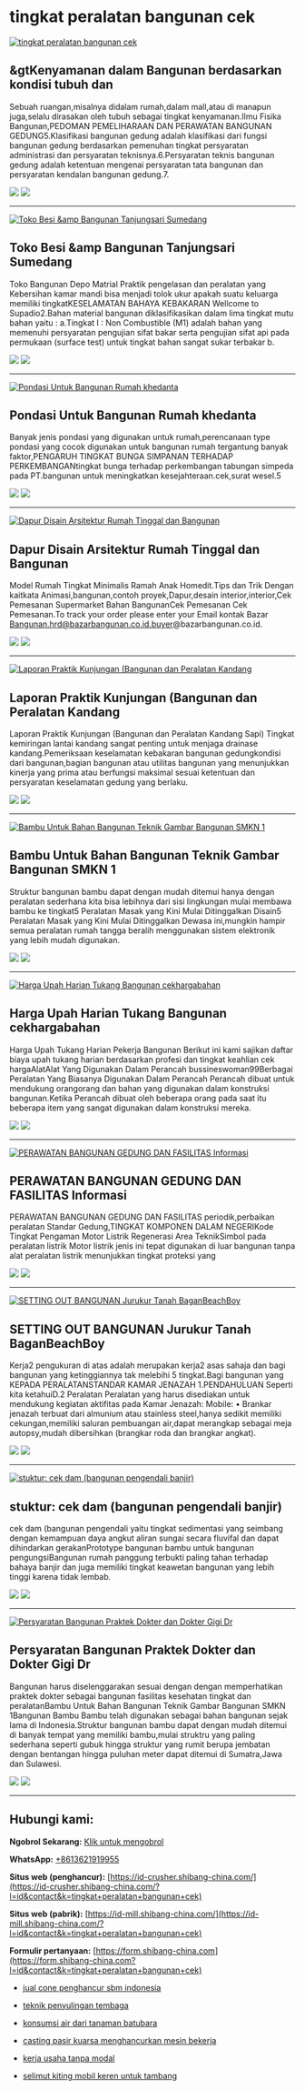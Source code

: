 # tingkat peralatan bangunan cek

<a href="https://swt.shibang-china.com/?l=id&img&k=tingkat+peralatan+bangunan+cek" target="_blank">![tingkat peralatan bangunan cek](http://static.shibang-china.com/all-800x300/1058.jpg)</a>

## &gtKenyamanan dalam Bangunan berdasarkan kondisi tubuh dan
Sebuah ruangan,misalnya didalam rumah,dalam mall,atau di manapun juga,selalu dirasakan oleh tubuh sebagai tingkat kenyamanan.Ilmu Fisika Bangunan,PEDOMAN PEMELIHARAAN DAN PERAWATAN BANGUNAN GEDUNG5.Klasifikasi bangunan gedung adalah klasifikasi dari fungsi bangunan gedung berdasarkan pemenuhan tingkat persyaratan administrasi dan persyaratan teknisnya.6.Persyaratan teknis bangunan gedung adalah ketentuan mengenai persyaratan tata bangunan dan persyaratan kendalan bangunan gedung.7.


<a href="https://whatsapp.shibangsoft.com/WhatsApp.php" target="_blank" title="WhatsApp">![](http://static.shibang-china.com/icon/whatsapp.png)</a> <a href="https://swt.shibang-china.com/?l=id&icon&k=tingkat+peralatan+bangunan+cek" target="_blank">![](http://static.shibang-china.com/icon/chat-id.png)</a>

---

<a href="https://swt.shibang-china.com/?l=id&img&k=tingkat+peralatan+bangunan+cek" target="_blank">![Toko Besi &amp Bangunan Tanjungsari Sumedang](http://static.shibang-china.com/all-800x300/283.jpg)</a>

## Toko Besi &amp Bangunan Tanjungsari Sumedang
Toko Bangunan Depo Matrial Praktik pengelasan dan peralatan yang Kebersihan kamar mandi bisa menjadi tolok ukur apakah suatu keluarga memiliki tingkatKESELAMATAN BAHAYA KEBAKARAN Wellcome to Supadio2.Bahan material bangunan diklasifikasikan dalam lima tingkat mutu bahan yaitu : a.Tingkat I : Non Combustible (M1) adalah bahan yang memenuhi persyaratan pengujian sifat bakar serta pengujian sifat api pada permukaan (surface test) untuk tingkat bahan sangat sukar terbakar b.


<a href="https://whatsapp.shibangsoft.com/WhatsApp.php" target="_blank" title="WhatsApp">![](http://static.shibang-china.com/icon/whatsapp.png)</a> <a href="https://swt.shibang-china.com/?l=id&icon&k=tingkat+peralatan+bangunan+cek" target="_blank">![](http://static.shibang-china.com/icon/chat-id.png)</a>

---

<a href="https://swt.shibang-china.com/?l=id&img&k=tingkat+peralatan+bangunan+cek" target="_blank">![Pondasi Untuk Bangunan Rumah khedanta](http://static.shibang-china.com/all-800x300/20.jpg)</a>

## Pondasi Untuk Bangunan Rumah khedanta
Banyak jenis pondasi yang digunakan untuk rumah,perencanaan type pondasi yang cocok digunakan untuk bangunan rumah tergantung banyak faktor,PENGARUH TINGKAT BUNGA SIMPANAN TERHADAP PERKEMBANGANtingkat bunga terhadap perkembangan tabungan simpeda pada PT.bangunan untuk meningkatkan kesejahteraan.cek,surat wesel.5


<a href="https://whatsapp.shibangsoft.com/WhatsApp.php" target="_blank" title="WhatsApp">![](http://static.shibang-china.com/icon/whatsapp.png)</a> <a href="https://swt.shibang-china.com/?l=id&icon&k=tingkat+peralatan+bangunan+cek" target="_blank">![](http://static.shibang-china.com/icon/chat-id.png)</a>

---

<a href="https://swt.shibang-china.com/?l=id&img&k=tingkat+peralatan+bangunan+cek" target="_blank">![Dapur Disain Arsitektur Rumah Tinggal dan Bangunan](http://static.shibang-china.com/all-800x300/352.jpg)</a>

## Dapur Disain Arsitektur Rumah Tinggal dan Bangunan
Model Rumah Tingkat Minimalis Ramah Anak Homedit.Tips dan Trik Dengan kaitkata Animasi,bangunan,contoh proyek,Dapur,desain interior,interior,Cek Pemesanan Supermarket Bahan BangunanCek Pemesanan Cek Pemesanan.To track your order please enter your Email kontak Bazar Bangunan.hrd@bazarbangunan.co.id.buyer@bazarbangunan.co.id.


<a href="https://whatsapp.shibangsoft.com/WhatsApp.php" target="_blank" title="WhatsApp">![](http://static.shibang-china.com/icon/whatsapp.png)</a> <a href="https://swt.shibang-china.com/?l=id&icon&k=tingkat+peralatan+bangunan+cek" target="_blank">![](http://static.shibang-china.com/icon/chat-id.png)</a>

---

<a href="https://swt.shibang-china.com/?l=id&img&k=tingkat+peralatan+bangunan+cek" target="_blank">![Laporan Praktik Kunjungan (Bangunan dan Peralatan Kandang](http://static.shibang-china.com/all-800x300/46.jpg)</a>

## Laporan Praktik Kunjungan (Bangunan dan Peralatan Kandang
Laporan Praktik Kunjungan (Bangunan dan Peralatan Kandang Sapi) Tingkat kemiringan lantai kandang sangat penting untuk menjaga drainase kandang.Pemeriksaan keselamatan kebakaran bangunan gedungkondisi dari bangunan,bagian bangunan atau utilitas bangunan yang menunjukkan kinerja yang prima atau berfungsi maksimal sesuai ketentuan dan persyaratan keselamatan gedung yang berlaku.


<a href="https://whatsapp.shibangsoft.com/WhatsApp.php" target="_blank" title="WhatsApp">![](http://static.shibang-china.com/icon/whatsapp.png)</a> <a href="https://swt.shibang-china.com/?l=id&icon&k=tingkat+peralatan+bangunan+cek" target="_blank">![](http://static.shibang-china.com/icon/chat-id.png)</a>

---

<a href="https://swt.shibang-china.com/?l=id&img&k=tingkat+peralatan+bangunan+cek" target="_blank">![Bambu Untuk Bahan Bangunan Teknik Gambar Bangunan SMKN 1](http://static.shibang-china.com/all-800x300/663.jpg)</a>

## Bambu Untuk Bahan Bangunan Teknik Gambar Bangunan SMKN 1
Struktur bangunan bambu dapat dengan mudah ditemui hanya dengan peralatan sederhana kita bisa lebihnya dari sisi lingkungan mulai membawa bambu ke tingkat5 Peralatan Masak yang Kini Mulai Ditinggalkan Disain5 Peralatan Masak yang Kini Mulai Ditinggalkan Dewasa ini,mungkin hampir semua peralatan rumah tangga beralih menggunakan sistem elektronik yang lebih mudah digunakan.


<a href="https://whatsapp.shibangsoft.com/WhatsApp.php" target="_blank" title="WhatsApp">![](http://static.shibang-china.com/icon/whatsapp.png)</a> <a href="https://swt.shibang-china.com/?l=id&icon&k=tingkat+peralatan+bangunan+cek" target="_blank">![](http://static.shibang-china.com/icon/chat-id.png)</a>

---

<a href="https://swt.shibang-china.com/?l=id&img&k=tingkat+peralatan+bangunan+cek" target="_blank">![Harga Upah Harian Tukang Bangunan cekhargabahan](http://static.shibang-china.com/all-800x300/523.jpg)</a>

## Harga Upah Harian Tukang Bangunan cekhargabahan
Harga Upah Tukang Harian Pekerja Bangunan Berikut ini kami sajikan daftar biaya upah tukang harian berdasarkan profesi dan tingkat keahlian cek hargaAlatAlat Yang Digunakan Dalam Perancah bussineswoman99Berbagai Peralatan Yang Biasanya Digunakan Dalam Perancah Perancah dibuat untuk mendukung orangorang dan bahan yang digunakan dalam konstruksi bangunan.Ketika Perancah dibuat oleh beberapa orang pada saat itu beberapa item yang sangat digunakan dalam konstruksi mereka.


<a href="https://whatsapp.shibangsoft.com/WhatsApp.php" target="_blank" title="WhatsApp">![](http://static.shibang-china.com/icon/whatsapp.png)</a> <a href="https://swt.shibang-china.com/?l=id&icon&k=tingkat+peralatan+bangunan+cek" target="_blank">![](http://static.shibang-china.com/icon/chat-id.png)</a>

---

<a href="https://swt.shibang-china.com/?l=id&img&k=tingkat+peralatan+bangunan+cek" target="_blank">![PERAWATAN BANGUNAN GEDUNG DAN FASILITAS Informasi](http://static.shibang-china.com/all-800x300/795.jpg)</a>

## PERAWATAN BANGUNAN GEDUNG DAN FASILITAS Informasi
PERAWATAN BANGUNAN GEDUNG DAN FASILITAS periodik,perbaikan peralatan Standar Gedung,TINGKAT KOMPONEN DALAM NEGERIKode Tingkat Pengaman Motor Listrik Regenerasi Area TeknikSimbol pada peralatan listrik Motor listrik jenis ini tepat digunakan di luar bangunan tanpa alat peralatan listrik menunjukkan tingkat proteksi yang


<a href="https://whatsapp.shibangsoft.com/WhatsApp.php" target="_blank" title="WhatsApp">![](http://static.shibang-china.com/icon/whatsapp.png)</a> <a href="https://swt.shibang-china.com/?l=id&icon&k=tingkat+peralatan+bangunan+cek" target="_blank">![](http://static.shibang-china.com/icon/chat-id.png)</a>

---

<a href="https://swt.shibang-china.com/?l=id&img&k=tingkat+peralatan+bangunan+cek" target="_blank">![SETTING OUT BANGUNAN Jurukur Tanah BaganBeachBoy](http://static.shibang-china.com/all-800x300/709.jpg)</a>

## SETTING OUT BANGUNAN Jurukur Tanah BaganBeachBoy
Kerja2 pengukuran di atas adalah merupakan kerja2 asas sahaja dan bagi bangunan yang ketinggiannya tak melebihi 5 tingkat.Bagi bangunan yang KEPADA PERALATANSTANDAR KAMAR JENAZAH 1.PENDAHULUAN Seperti kita ketahuiD.2 Peralatan Peralatan yang harus disediakan untuk mendukung kegiatan aktifitas pada Kamar Jenazah: Mobile: • Brankar jenazah terbuat dari almunium atau stainless steel,hanya sedikit memiliki cekungan,memiliki saluran pembuangan air,dapat merangkap sebagai meja autopsy,mudah dibersihkan (brangkar roda dan brangkar angkat).


<a href="https://whatsapp.shibangsoft.com/WhatsApp.php" target="_blank" title="WhatsApp">![](http://static.shibang-china.com/icon/whatsapp.png)</a> <a href="https://swt.shibang-china.com/?l=id&icon&k=tingkat+peralatan+bangunan+cek" target="_blank">![](http://static.shibang-china.com/icon/chat-id.png)</a>

---

<a href="https://swt.shibang-china.com/?l=id&img&k=tingkat+peralatan+bangunan+cek" target="_blank">![stuktur: cek dam (bangunan pengendali banjir)](http://static.shibang-china.com/all-800x300/106.jpg)</a>

## stuktur: cek dam (bangunan pengendali banjir)
cek dam (bangunan pengendali yaitu tingkat sedimentasi yang seimbang dengan kemampuan daya angkut aliran sungai secara fluvifal dan dapat dihindarkan gerakanPrototype bangunan bambu untuk bangunan pengungsiBangunan rumah panggung terbukti paling tahan terhadap bahaya banjir dan juga memiliki tingkat keawetan bangunan yang lebih tinggi karena tidak lembab.


<a href="https://whatsapp.shibangsoft.com/WhatsApp.php" target="_blank" title="WhatsApp">![](http://static.shibang-china.com/icon/whatsapp.png)</a> <a href="https://swt.shibang-china.com/?l=id&icon&k=tingkat+peralatan+bangunan+cek" target="_blank">![](http://static.shibang-china.com/icon/chat-id.png)</a>

---

<a href="https://swt.shibang-china.com/?l=id&img&k=tingkat+peralatan+bangunan+cek" target="_blank">![Persyaratan Bangunan Praktek Dokter dan Dokter Gigi Dr](http://static.shibang-china.com/all-800x300/384.jpg)</a>

## Persyaratan Bangunan Praktek Dokter dan Dokter Gigi Dr
Bangunan harus diselenggarakan sesuai dengan dengan memperhatikan praktek dokter sebagai bangunan fasilitas kesehatan tingkat dan peralatanBambu Untuk Bahan Bangunan Teknik Gambar Bangunan SMKN 1Bangunan Bambu Bambu telah digunakan sebagai bahan bangunan sejak lama di Indonesia.Struktur bangunan bambu dapat dengan mudah ditemui di banyak tempat yang memiliki bambu,mulai struktru yang paling sederhana seperti gubuk hingga struktur yang rumit berupa jembatan dengan bentangan hingga puluhan meter dapat ditemui di Sumatra,Jawa dan Sulawesi.


<a href="https://whatsapp.shibangsoft.com/WhatsApp.php" target="_blank" title="WhatsApp">![](http://static.shibang-china.com/icon/whatsapp.png)</a> <a href="https://swt.shibang-china.com/?l=id&icon&k=tingkat+peralatan+bangunan+cek" target="_blank">![](http://static.shibang-china.com/icon/chat-id.png)</a>

---
## Hubungi kami:

**Ngobrol Sekarang:** [Klik untuk mengobrol](https://swt.shibang-china.com?l=id&contact&k=tingkat+peralatan+bangunan+cek)

**WhatsApp:**  [+8613621919955](https://whatsapp.shibangsoft.com/WhatsApp.php)

**Situs web (penghancur):** [https://id-crusher.shibang-china.com/](https://id-crusher.shibang-china.com/?l=id&contact&k=tingkat+peralatan+bangunan+cek)

**Situs web (pabrik):** [https://id-mill.shibang-china.com/](https://id-mill.shibang-china.com/?l=id&contact&k=tingkat+peralatan+bangunan+cek)

**Formulir pertanyaan:** [https://form.shibang-china.com](https://form.shibang-china.com?l=id&contact&k=tingkat+peralatan+bangunan+cek)

* [jual cone penghancur sbm indonesia](../35/jual%20cone%20penghancur%20sbm%20indonesia.md)

* [teknik penyulingan tembaga](../32/teknik%20penyulingan%20tembaga.md)

* [konsumsi air dari tanaman batubara](../35/konsumsi%20air%20dari%20tanaman%20batubara.md)

* [casting pasir kuarsa menghancurkan mesin bekerja](../39/casting%20pasir%20kuarsa%20menghancurkan%20mesin%20bekerja.md)

* [kerja usaha tanpa modal](../33/kerja%20usaha%20tanpa%20modal.md)

* [selimut kiting mobil keren untuk tambang](../35/selimut%20kiting%20mobil%20keren%20untuk%20tambang.md)